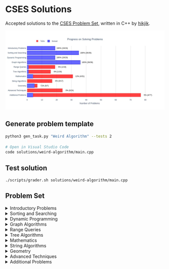 # CSES Solutions

Accepted solutions to the [CSES Problem Set](https://cses.fi/problemset/), written in C++ by [hikjik](https://cses.fi/problemset/user/147386/).

<img title="Progress" alt="Progress" src="res/progress.webp">

## Generate problem template

```bash
python3 gen_task.py "Weird Algorithm" --tests 2

# Open in Visual Studio Code
code solutions/weird-algorithm/main.cpp
```

## Test solution

```bash
./scripts/grader.sh solutions/weird-algorithm/main.cpp
```

## Problem Set

<details>
<summary>Introductory Problems</summary>

### Introductory Problems

| №   | Name                                                          | Solution                                                                    |Tags|
| --- | ------------------------------------------------------------- | --------------------------------------------------------------------------- |-|
|  1. | [Weird Algorithm](https://cses.fi/problemset/task/1068)       | [weird-algorithm/main.cpp](/solutions/weird-algorithm/main.cpp)             ||
|  2. | [Missing Number](https://cses.fi/problemset/task/1083)        | [missing-number/main.cpp](/solutions/missing-number/main.cpp)               ||
|  3. | [Repetitions](https://cses.fi/problemset/task/1069)           | [repetitions/main.cpp](/solutions/repetitions/main.cpp)                     ||
|  4. | [Increasing Array](https://cses.fi/problemset/task/1094)      | [increasing-array/main.cpp](/solutions/increasing-array/main.cpp)           ||
|  5. | [Permutations](https://cses.fi/problemset/task/1070)          | [permutations/main.cpp](/solutions/permutations/main.cpp)                   ||
|  6. | [Number Spiral](https://cses.fi/problemset/task/1071)         | [number-spiral/main.cpp](/solutions/number-spiral/main.cpp)                 ||
|  7. | [Two Knights](https://cses.fi/problemset/task/1072)           | [two-knights/main.cpp](/solutions/two-knights/main.cpp)                     ||
|  8. | [Two Sets](https://cses.fi/problemset/task/1092)              | [two-sets/main.cpp](/solutions/two-sets/main.cpp)                           ||
|  9. | [Bit Strings](https://cses.fi/problemset/task/1617)           | [bit-strings/main.cpp](/solutions/bit-strings/main.cpp)                     ||
| 10. | [Trailing Zeros](https://cses.fi/problemset/task/1618)        | [trailing-zeros/main.cpp](/solutions/trailing-zeros/main.cpp)               ||
| 11. | [Coin Piles](https://cses.fi/problemset/task/1754)            | [coin-piles/main.cpp](/solutions/coin-piles/main.cpp)                       ||
| 12. | [Palindrome Reorder](https://cses.fi/problemset/task/1755)    | [palindrome-reorder/main.cpp](/solutions/palindrome-reorder/main.cpp)       ||
| 13. | [Gray Code](https://cses.fi/problemset/task/2205)             | [gray-code/main.cpp](/solutions/gray-code/main.cpp)                         ||
| 14. | [Tower of Hanoi](https://cses.fi/problemset/task/2165)        | [tower-of-hanoi/main.cpp](/solutions/tower-of-hanoi/main.cpp)               ||
| 15. | [Creating Strings](https://cses.fi/problemset/task/1622)      | [creating-strings/main.cpp](/solutions/creating-strings/main.cpp)           ||
| 16. | [Apple Division](https://cses.fi/problemset/task/1623)        | [apple-division/main.cpp](/solutions/apple-division/main.cpp)               ||
| 17. | [Chessboard and Queens](https://cses.fi/problemset/task/1624) | [chessboard-and-queens/main.cpp](/solutions/chessboard-and-queens/main.cpp) ||
| 18. | [Digit Queries](https://cses.fi/problemset/task/2431)         | [digit-queries/main.cpp](/solutions/digit-queries/main.cpp)                 ||
| 19. | [Grid Paths](https://cses.fi/problemset/task/1625)            | [grid-paths/main.cpp](/solutions/grid-paths/main.cpp)                       ||

</details>

<details>
<summary>Sorting and Searching</summary>

### Sorting and Searching

| №   | Name                                                             | Solution                                                                          |Tags|
| --- | ---------------------------------------------------------------- | --------------------------------------------------------------------------------- |-|
| 20. | [Distinct Numbers](https://cses.fi/problemset/task/1621)         | [distinct-numbers/main.cpp](/solutions/distinct-numbers/main.cpp)                 ||
| 21. | [Apartments](https://cses.fi/problemset/task/1084)               | [apartments/main.cpp](/solutions/apartments/main.cpp)                             ||
| 22. | [Ferris Wheel](https://cses.fi/problemset/task/1090)             | [ferris-wheel/main.cpp](/solutions/ferris-wheel/main.cpp)                         ||
| 23. | [Concert Tickets](https://cses.fi/problemset/task/1091)          | [concert-tickets/main.cpp](/solutions/concert-tickets/main.cpp)                   ||
| 24. | [Restaurant Customers](https://cses.fi/problemset/task/1619)     | [restaurant-customers/main.cpp](/solutions/restaurant-customers/main.cpp)         ||
| 25. | [Movie Festival](https://cses.fi/problemset/task/1629)           | [movie-festival/main.cpp](/solutions/movie-festival/main.cpp)                     ||
| 26. | [Sum of Two Values](https://cses.fi/problemset/task/1640)        | [sum-of-two-values/main.cpp](/solutions/sum-of-two-values/main.cpp)               ||
| 27. | [Maximum Subarray Sum](https://cses.fi/problemset/task/1643)     | [maximum-subarray-sum/main.cpp](/solutions/maximum-subarray-sum/main.cpp)         ||
| 28. | [Stick Lengths](https://cses.fi/problemset/task/1074)            | [stick-lengths/main.cpp](/solutions/stick-lengths/main.cpp)                       ||
| 29. | [Missing Coin Sum](https://cses.fi/problemset/task/2183)         | [missing-coin-sum/main.cpp](/solutions/missing-coin-sum/main.cpp)                 ||
| 30. | [Collecting Numbers](https://cses.fi/problemset/task/2216)       | [collecting-numbers/main.cpp](/solutions/collecting-numbers/main.cpp)             ||
| 31. | [Collecting Numbers II](https://cses.fi/problemset/task/2217)    | [collecting-numbers-ii/main.cpp](/solutions/collecting-numbers-ii/main.cpp)       ||
| 32. | [Playlist](https://cses.fi/problemset/task/1141)                 | [playlist/main.cpp](/solutions/playlist/main.cpp)                                 ||
| 33. | [Towers](https://cses.fi/problemset/task/1073)                   | [towers/main.cpp](/solutions/towers/main.cpp)                                     ||
| 34. | [Traffic Lights](https://cses.fi/problemset/task/1163)           | [traffic-lights/main.cpp](/solutions/traffic-lights/main.cpp)                     ||
| 35. | [Josephus Problem I](https://cses.fi/problemset/task/2162)       | [josephus-problem-i/main.cpp](/solutions/josephus-problem-i/main.cpp)             ||
| 36. | [Josephus Problem II](https://cses.fi/problemset/task/2163)      | [josephus-problem-ii/main.cpp](/solutions/josephus-problem-ii/main.cpp)           ||
| 37. | [Nested Ranges Check](https://cses.fi/problemset/task/2168)      | [nested-ranges-check/main.cpp](/solutions/nested-ranges-check/main.cpp)           ||
| 38. | [Nested Ranges Count](https://cses.fi/problemset/task/2169)      | [nested-ranges-count/main.cpp](/solutions/nested-ranges-count/main.cpp)           ||
| 39. | [Room Allocation](https://cses.fi/problemset/task/1164)          | [room-allocation/main.cpp](/solutions/room-allocation/main.cpp)                   ||
| 40. | [Factory Machines](https://cses.fi/problemset/task/1620)         | [factory-machines/main.cpp](/solutions/factory-machines/main.cpp)                 ||
| 41. | [Tasks and Deadlines](https://cses.fi/problemset/task/1630)      | [tasks-and-deadlines/main.cpp](/solutions/tasks-and-deadlines/main.cpp)           ||
| 42. | [Reading Books](https://cses.fi/problemset/task/1631)            | [reading-books/main.cpp](/solutions/reading-books/main.cpp)                       ||
| 43. | [Sum of Three Values](https://cses.fi/problemset/task/1641)      | [sum-of-three-values/main.cpp](/solutions/sum-of-three-values/main.cpp)           ||
| 44. | [Sum of Four Values](https://cses.fi/problemset/task/1642)       | [sum-of-four-values/main.cpp](/solutions/sum-of-four-values/main.cpp)             ||
| 45. | [Nearest Smaller Values](https://cses.fi/problemset/task/1645)   | [nearest-smaller-values/main.cpp](/solutions/nearest-smaller-values/main.cpp)     ||
| 46. | [Subarray Sums I](https://cses.fi/problemset/task/1660)          | [subarray-sums-i/main.cpp](/solutions/subarray-sums-i/main.cpp)                   ||
| 47. | [Subarray Sums II](https://cses.fi/problemset/task/1661)         | [subarray-sums-ii/main.cpp](/solutions/subarray-sums-ii/main.cpp)                 ||
| 48. | [Subarray Divisibility](https://cses.fi/problemset/task/1662)    | [subarray-divisibility/main.cpp](/solutions/subarray-divisibility/main.cpp)       ||
| 49. | [Subarray Distinct Values](https://cses.fi/problemset/task/2428) | [subarray-distinct-values/main.cpp](/solutions/subarray-distinct-values/main.cpp) ||
| 50. | [Array Division](https://cses.fi/problemset/task/1085)           | [array-division/main.cpp](/solutions/array-division/main.cpp)                     ||
| 51. | [Sliding Median](https://cses.fi/problemset/task/1076)           | [sliding-median/main.cpp](/solutions/sliding-median/main.cpp)                     ||
| 52. | [Sliding Cost](https://cses.fi/problemset/task/1077)             | [sliding-cost/main.cpp](/solutions/sliding-cost/main.cpp)                         ||
| 53. | [Movie Festival II](https://cses.fi/problemset/task/1632)        | [movie-festival-ii/main.cpp](/solutions/movie-festival-ii/main.cpp)               ||
| 54. | [Maximum Subarray Sum II](https://cses.fi/problemset/task/1644)  | [maximum-subarray-sum-ii/main.cpp](/solutions/maximum-subarray-sum-ii/main.cpp)   ||

</details>

<details>
<summary>Dynamic Programming</summary>

### Dynamic Programming

| №   | Name                                                           | Solution                                                                      |Tags|
| --- | -------------------------------------------------------------- | ----------------------------------------------------------------------------- |-|
| 55. | [Dice Combinations](https://cses.fi/problemset/task/1633/)     | [dice-combinations/main.cpp](/solutions/dice-combinations/main.cpp)           ||
| 56. | [Minimizing Coins](https://cses.fi/problemset/task/1634)       | [minimizing-coins/main.cpp](/solutions/minimizing-coins/main.cpp)             ||
| 57. | [Coin Combinations I](https://cses.fi/problemset/task/1635)    | [coin-combinations-i/main.cpp](/solutions/coin-combinations-i/main.cpp)       ||
| 58. | [Coin Combinations II](https://cses.fi/problemset/task/1636)   | [coin-combinations-ii/main.cpp](/solutions/coin-combinations-ii/main.cpp)     ||
| 59. | [Removing Digits](https://cses.fi/problemset/task/1637)        | [removing-digits/main.cpp](/solutions/removing-digits/main.cpp)               ||
| 60. | [Grid Paths](https://cses.fi/problemset/task/1638)             | [grid-paths-ii/main.cpp](/solutions/grid-paths-ii/main.cpp)                   ||
| 61. | [Book Shop](https://cses.fi/problemset/task/1158)              | [book-shop/main.cpp](/solutions/book-shop/main.cpp)                           ||
| 62. | [Array Description](https://cses.fi/problemset/task/1746)      | [array-description/main.cpp](/solutions/array-description/main.cpp)           ||
| 63. | [Counting Towers](https://cses.fi/problemset/task/2413)        | [counting-towers/main.cpp](/solutions/counting-towers/main.cpp)               ||
| 64. | [Edit Distance](https://cses.fi/problemset/task/1639)          | [edit-distance/main.cpp](/solutions/edit-distance/main.cpp)                   ||
| 65. | [Rectangle Cutting](https://cses.fi/problemset/task/1744)      | [rectangle-cutting/main.cpp](/solutions/rectangle-cutting/main.cpp)           ||
| 66. | [Money Sums](https://cses.fi/problemset/task/1745)             | [money-sums/main.cpp](/solutions/money-sums/main.cpp)                         ||
| 67. | [Removal Game](https://cses.fi/problemset/task/1097)           | [removal-game/main.cpp](/solutions/removal-game/main.cpp)                     ||
| 68. | [Two Sets II](https://cses.fi/problemset/task/1093)            | [two-sets-ii/main.cpp](/solutions/two-sets-ii/main.cpp)                       ||
| 69. | [Increasing Subsequence](https://cses.fi/problemset/task/1145) | [increasing-subsequence/main.cpp](/solutions/increasing-subsequence/main.cpp) ||
| 70. | [Projects](https://cses.fi/problemset/task/1140)               | [projects/main.cpp](/solutions/projects/main.cpp)                             ||
| 71. | [Elevator Rides](https://cses.fi/problemset/task/1653)         | [elevator-rides/main.cpp](/solutions/elevator-rides/main.cpp)                 ||
| 72. | [Counting Tilings](https://cses.fi/problemset/task/2181)       | [counting-tilings/main.cpp](/solutions/counting-tilings/main.cpp)             ||
| 73. | [Counting Numbers](https://cses.fi/problemset/task/2220)       | [counting-numbers/main.cpp](/solutions/counting-numbers/main.cpp)             ||

</details>

<details>
<summary>Graph Algorithms</summary>

### Graph Algorithms

| №    | Name                                                          | Solution                                                                  | Tags                                                                                     |
| ---- | ------------------------------------------------------------- | ------------------------------------------------------------------------- | :--------------------------------------------------------------------------------------- |
|  74. | [Counting Rooms](https://cses.fi/problemset/task/1192/)       | [counting-rooms/main.cpp](/solutions/counting-rooms/main.cpp)             | DFS on a Grid<br/>Flood Fill<br/>Count Connected Components                              |
|  75. | [Labyrinth](https://cses.fi/problemset/task/1193/)            | [labyrinth/main.cpp](/solutions/labyrinth/main.cpp)                       | BFS on a Grid<br/>Shortest Path (by number of edges)                                     |
|  76. | [Building Roads](https://cses.fi/problemset/task/1666/)       | [building-roads/main.cpp](/solutions/building-roads/main.cpp)             | DFS for Undirected Graph<br/>Min Number of Edges to Connect Graph                        |
|  77. | [Message Route](https://cses.fi/problemset/task/1667/)        | [message-route/main.cpp](/solutions/message-route/main.cpp)               | BFS for Undirected Graph<br/>Shortest Path (by number of edges)                          |
|  78. | [Building Teams](https://cses.fi/problemset/task/1668/)       | [building-teams/main.cpp](/solutions/building-teams/main.cpp)             | BFS for Undirected Graph<br/>Bipartite graph                                             |
|  79. | [Round Trip](https://cses.fi/problemset/task/1669/)           | [round-trip/main.cpp](/solutions/round-trip/main.cpp)                     | DFS for Undirected Graph<br/>Cycle Retrieval                                             |
|  80. | [Monsters](https://cses.fi/problemset/task/1194/)             | [monsters/main.cpp](/solutions/monsters/main.cpp)                         | Multi Source BFS on a Grid                                                               |
|  81. | [Shortest Routes I](https://cses.fi/problemset/task/1671/)    | [shortest-routes-i/main.cpp](/solutions/shortest-routes-i/main.cpp)       | Shortest Paths in a Directed Graph<br/>Dijkstra’s Algorithm                              |
|  82. | [Shortest Routes II](https://cses.fi/problemset/task/1672/)   | [shortest-routes-ii/main.cpp](/solutions/shortest-routes-ii/main.cpp)     | All-Pairs Shortest Paths in an Undirected Graph<br/>Floyd Warshall Algorithm             |
|  83. | [High Score](https://cses.fi/problemset/task/1673/)           | [high-score/main.cpp](/solutions/high-score/main.cpp)                     | Shortest Paths in a Directed Graph<br/>Negative weight edges</br> Bellman Ford Algorithm |
|  84. | [Flight Discount](https://cses.fi/problemset/task/1195/)      | [flight-discount/main.cpp](/solutions/flight-discount/main.cpp)           | Shortest Paths in a Directed Graph<br/>Modified Dijkstra’s Algorithm                     |
|  85. | [Cycle Finding](https://cses.fi/problemset/task/1197/)        | [cycle-finding/main.cpp](/solutions/cycle-finding/main.cpp)               | Retrieve Negative Cycle in a Directed Graph<br/>Bellman-Ford Algorithm                   |
|  86. | [Flight Routes](https://cses.fi/problemset/task/1196/)        | [flight-routes/main.cpp](/solutions/flight-routes/main.cpp)               | K-Shortest Paths in a Directed Graph<br/>Modified Dijkstra’s Algorithm                   |
|  87. | [Round Trip II](https://cses.fi/problemset/task/1678/)        | [round-trip-ii/main.cpp](/solutions/round-trip-ii/main.cpp)               | DFS for Directed Graph<br/>Cycle Retrieval                                               |
|  88. | [Course Schedule](https://cses.fi/problemset/task/1679/)      | [course-schedule/main.cpp](/solutions/course-schedule/main.cpp)           | Topological Sort<br/>Kahn's Algorithm                                                    |
|  89. | [Longest Flight Route](https://cses.fi/problemset/task/1680/) | [longest-flight-route/main.cpp](/solutions/longest-flight-route/main.cpp) | Topological Sort<br/>Kahn's Algorithm<br/>Dynamic Programming                            |
|  90. | [Game Routes](https://cses.fi/problemset/task/1681/)          | [game-routes/main.cpp](/solutions/game-routes/main.cpp)                   | Topological Sort<br/>Kahn's Algorithm<br/>Dynamic programming                            |
|  91. | [Investigation](https://cses.fi/problemset/task/1202/)        | [investigation/main.cpp](/solutions/investigation/main.cpp)               | Shortest Paths in a Directed Graph<br/>Modified Dijkstra’s Algorithm                     |
|  92. | [Planets Queries I](https://cses.fi/problemset/task/1750/)    | [planets-queries-i/main.cpp](/solutions/planets-queries-i/main.cpp)       | Functional Graph                                                                         |
|  93. | [Planets Queries II](https://cses.fi/problemset/task/1160/)   | [planets-queries-ii/main.cpp](/solutions/planets-queries-ii/main.cpp)     | Functional Graph<br/>DFS for Directed Graph                                              |
|  94. | [Planets Cycles](https://cses.fi/problemset/task/1751/)       | [planets-cycles/main.cpp](/solutions/planets-cycles/main.cpp)             | Functional Graph<br/>DFS for Directed Graph                                              |
|  95. | [Road Reparation](https://cses.fi/problemset/task/1675/)      | [road-reparation/main.cpp](/solutions/road-reparation/main.cpp)           | Disjoint Sets Union                                                                      |
|  96. | [Road Construction](https://cses.fi/problemset/task/1676/)    | [road-construction/main.cpp](/solutions/road-construction/main.cpp)       | Disjoint Sets Union                                                                      |
|  97. | [Flight Routes Check](https://cses.fi/problemset/task/1682/)  | [flight-routes-check/main.cpp](/solutions/flight-routes-check/main.cpp)   | DFS for Directed Graph<br/>Check if a Graph is Strongly Connected                        |
|  98. | [Planets and Kingdoms](https://cses.fi/problemset/task/1683/) | [planets-and-kingdoms/main.cpp](/solutions/planets-and-kingdoms/main.cpp) | Strongly Connected Component<br/>Kosaraju's algorithm                                    |
|  99. | [Giant Pizza](https://cses.fi/problemset/task/1684/)          | [giant-pizza/main.cpp](/solutions/giant-pizza/main.cpp)                   | Strongly Connected Component<br/>Kosaraju's algorithm<br/>Topological Sort               |
| 100. | [Coin Collector](https://cses.fi/problemset/task/1686/)       | [coin-collector/main.cpp](/solutions/coin-collector/main.cpp)             | Strongly Connected Component<br/>Kosaraju's algorithm<br/>Condensation graph             |
| 101. | [Mail Delivery](https://cses.fi/problemset/task/1691/)        | [mail-delivery/main.cpp](/solutions/mail-delivery/main.cpp)               | Eulerian Circuit                                                                         |
| 102. | [De Bruijn Sequence](https://cses.fi/problemset/task/1692/)   | [de-bruijn-sequence/main.cpp](/solutions/de-bruijn-sequence/main.cpp)     | Eulerian Circuit                                                                         |
| 103. | [Teleporters Path](https://cses.fi/problemset/task/1693/)     | [teleporters-path/main.cpp](/solutions/teleporters-path/main.cpp)         | Eulerian Path                                                                            |
| 104. | [Hamiltonian Flights](https://cses.fi/problemset/task/1690/)  | [hamiltonian-flights/main.cpp](/solutions/hamiltonian-flights/main.cpp)   | Hamiltonian Path<br/>Bitmasking and Dynamic Programming                                  |
| 105. | [Knight's Tour](https://cses.fi/problemset/task/1689/)        | [knights-tour/main.cpp](/solutions/knights-tour/main.cpp)                 | Hamiltonian Path<br/>Backtracking with Warnsdorff's heuristic                            |
| 106. | [Download Speed](https://cses.fi/problemset/task/1694/)       | [download-speed/main.cpp](/solutions/download-speed/main.cpp)             | Max Flow</br>Edmonds Karp Algorithm                                                      |
| 107. | [Police Chase](https://cses.fi/problemset/task/1695/)         | [police-chase/main.cpp](/solutions/police-chase/main.cpp)                 | Max Flow</br>Minimum Cut</br>Edmonds Karp Algorithm                                      |
| 108. | [School Dance](https://cses.fi/problemset/task/1696/)         | [school-dance/main.cpp](/solutions/school-dance/main.cpp)                 | Max Flow</br>Bipartite Matching</br>Edmonds Karp Algorithm                               |
| 109. | [Distinct Routes](https://cses.fi/problemset/task/1711/)      | [distinct-routes/main.cpp](/solutions/distinct-routes/main.cpp)           | Max Flow</br>Edge Disjoint Paths</br>Edmonds Karp Algorithm                              |

</details>

<details>
<summary>Range Queries</summary>

### Range Queries

| №    | Name                                                                  | Solution                                                                          | Tags                                                                                     |
| ---- | --------------------------------------------------------------------- | --------------------------------------------------------------------------------- | :--------------------------------------------------------------------------------------- |
| 110. | [Static Range Sum Queries](https://cses.fi/problemset/task/1646)      | [static-range-sum-queries/main.cpp](/solutions/static-range-sum-queries/main.cpp) ||
| 111. | [Static Range Minimum Queries](https://cses.fi/problemset/task/1647)  | ||
| 112. | [Dynamic Range Sum Queries](https://cses.fi/problemset/task/1648)     | ||
| 113. | [Dynamic Range Minimum Queries](https://cses.fi/problemset/task/1649) | ||
| 114. | [Range Xor Queries](https://cses.fi/problemset/task/1650)             | ||
| 115. | [Range Update Queries](https://cses.fi/problemset/task/1651)          | ||
| 116. | [Forest Queries](https://cses.fi/problemset/task/1652)                | ||
| 117. | [Hotel Queries](https://cses.fi/problemset/task/1143)                 | ||
| 118. | [List Removals](https://cses.fi/problemset/task/1749)                 | ||
| 119. | [Salary Queries](https://cses.fi/problemset/task/1144)                | ||
| 120. | [Prefix Sum Queries](https://cses.fi/problemset/task/2166)            | ||
| 121. | [Pizzeria Queries](https://cses.fi/problemset/task/2206)              | ||
| 122. | [Subarray Sum Queries](https://cses.fi/problemset/task/1190)          | ||
| 123. | [Distinct Values Queries](https://cses.fi/problemset/task/1734)       | ||
| 124. | [Increasing Array Queries](https://cses.fi/problemset/task/2416)      | ||
| 125. | [Forest Queries II](https://cses.fi/problemset/task/1739)             | ||
| 126. | [Range Updates and Sums](https://cses.fi/problemset/task/1735)        | ||
| 127. | [Polynomial Queries](https://cses.fi/problemset/task/1736)            | ||
| 128. | [Range Queries and Copies](https://cses.fi/problemset/task/1737)      | ||

</details>

<details>
<summary>Tree Algorithms</summary>

### Tree Algorithms

| №    | Name                                                          | Solution                                                  | Tags |
| ---- | ------------------------------------------------------------- | --------------------------------------------------------- |-|
| 129. | [Subordinates](https://cses.fi/problemset/task/1674)          | [subordinates/main.cpp](/solutions/subordinates/main.cpp) ||
| 130. | [Tree Matching](https://cses.fi/problemset/task/1130)         |||
| 131. | [Tree Diameter](https://cses.fi/problemset/task/1131)         |||
| 132. | [Tree Distances I](https://cses.fi/problemset/task/1132)      |||
| 133. | [Tree Distances II](https://cses.fi/problemset/task/1133)     |||
| 134. | [Company Queries I](https://cses.fi/problemset/task/1687)     |||
| 135. | [Company Queries II](https://cses.fi/problemset/task/1688)    |||
| 136. | [Distance Queries](https://cses.fi/problemset/task/1135)      |||
| 137. | [Counting Paths](https://cses.fi/problemset/task/1136)        |||
| 138. | [Subtree Queries](https://cses.fi/problemset/task/1137)       |||
| 139. | [Path Queries](https://cses.fi/problemset/task/1138)          |||
| 140. | [Path Queries II](https://cses.fi/problemset/task/2134)       |||
| 141. | [Distinct Colors](https://cses.fi/problemset/task/1139)       |||
| 142. | [Finding a Centroid](https://cses.fi/problemset/task/2079)    |||
| 143. | [Fixed-Length Paths I](https://cses.fi/problemset/task/2080)  |||
| 144. | [Fixed-Length Paths II](https://cses.fi/problemset/task/2081) |||

</details>

<details>
<summary>Mathematics</summary>

### Mathematics

| №    | Name                                                           | Solution                                                            | Tags |
| ---- | -------------------------------------------------------------- | ------------------------------------------------------------------- |-|
| 145. | [Josephus Queries](https://cses.fi/problemset/task/2164)       |||
| 146. | [Exponentiation](https://cses.fi/problemset/task/1095)         | [exponentiation/main.cpp](/solutions/exponentiation/main.cpp)       ||
| 147. | [Exponentiation II](https://cses.fi/problemset/task/1712)      | [exponentiation-ii/main.cpp](/solutions/exponentiation-ii/main.cpp) ||
| 148. | [Counting Divisors](https://cses.fi/problemset/task/1713)      | [counting-divisors/main.cpp](/solutions/counting-divisors/main.cpp) ||
| 149. | [Common Divisors](https://cses.fi/problemset/task/1081)        | [common-divisors/main.cpp](/solutions/common-divisors/main.cpp)     ||
| 150. | [Sum of Divisors](https://cses.fi/problemset/task/1082)        |||
| 151. | [Divisor Analysis](https://cses.fi/problemset/task/2182)       |||
| 152. | [Prime Multiples](https://cses.fi/problemset/task/2185)        |||
| 153. | [Counting Coprime Pairs](https://cses.fi/problemset/task/2417) |||
| 154. | [Binomial Coefficients](https://cses.fi/problemset/task/1079)  |||
| 155. | [Creating Strings II](https://cses.fi/problemset/task/1715)    |||
| 156. | [Distributing Apples](https://cses.fi/problemset/task/1716)    |||
| 157. | [Christmas Party](https://cses.fi/problemset/task/1717)        |||
| 158. | [Bracket Sequences I](https://cses.fi/problemset/task/2064)    |||
| 159. | [Bracket Sequences II](https://cses.fi/problemset/task/2187)   |||
| 160. | [Counting Necklaces](https://cses.fi/problemset/task/2209)     |||
| 161. | [Counting Grids](https://cses.fi/problemset/task/2210)         |||
| 162. | [Fibonacci Numbers](https://cses.fi/problemset/task/1722)      |||
| 163. | [Throwing Dice](https://cses.fi/problemset/task/1096)          |||
| 164. | [Graph Paths I](https://cses.fi/problemset/task/1723)          |||
| 165. | [Graph Paths II](https://cses.fi/problemset/task/1724)         |||
| 166. | [Dice Probability](https://cses.fi/problemset/task/1725)       |||
| 167. | [Moving Robots](https://cses.fi/problemset/task/1726)          |||
| 168. | [Candy Lottery](https://cses.fi/problemset/task/1727)          |||
| 169. | [Inversion Probability](https://cses.fi/problemset/task/1728)  |||
| 170. | [Stick Game](https://cses.fi/problemset/task/1729)             |||
| 171. | [Nim Game I](https://cses.fi/problemset/task/1730)             |||
| 172. | [Nim Game II](https://cses.fi/problemset/task/1098)            |||
| 173. | [Stair Game](https://cses.fi/problemset/task/1099)             |||
| 174. | [Grundy's Game](https://cses.fi/problemset/task/2207)          |||
| 175. | [Another Game](https://cses.fi/problemset/task/2208)           |||

</details>

<details>
<summary>String Algorithms</summary>

### String Algorithms

| №    | Name                                                           | Solution | Tags |
| ---- | -------------------------------------------------------------- | -------- |-|
| 176. | [Word Combinations](https://cses.fi/problemset/task/1731)      |||
| 177. | [String Matching](https://cses.fi/problemset/task/1753)        |||
| 178. | [Finding Borders](https://cses.fi/problemset/task/1732)        |||
| 179. | [Finding Periods](https://cses.fi/problemset/task/1733)        |||
| 180. | [Minimal Rotation](https://cses.fi/problemset/task/1110)       |||
| 181. | [Longest Palindrome](https://cses.fi/problemset/task/1111)     |||
| 182. | [Required Substring](https://cses.fi/problemset/task/1112)     |||
| 183. | [Palindrome Queries](https://cses.fi/problemset/task/2420)     |||
| 184. | [Finding Patterns](https://cses.fi/problemset/task/2102)       |||
| 185. | [Counting Patterns](https://cses.fi/problemset/task/2103)      |||
| 186. | [Pattern Positions](https://cses.fi/problemset/task/2104)      |||
| 187. | [Distinct Substrings](https://cses.fi/problemset/task/2105)    |||
| 188. | [Repeating Substring](https://cses.fi/problemset/task/2106)    |||
| 189. | [String Functions](https://cses.fi/problemset/task/2107)       |||
| 190. | [Substring Order I](https://cses.fi/problemset/task/2108)      |||
| 191. | [Substring Order II](https://cses.fi/problemset/task/2109)     |||
| 192. | [Substring Distribution](https://cses.fi/problemset/task/2110) |||

</details>

<details>
<summary>Geometry</summary>

### Geometry

| №    | Name                                                               | Solution                                                                            | Tags |
| ---- | ------------------------------------------------------------------ | ----------------------------------------------------------------------------------- |-|
| 193. | [Point Location Test](https://cses.fi/problemset/task/2189)        | [point-location-test/main.cpp](/solutions/point-location-test/main.cpp)             ||
| 194. | [Line Segment Intersection](https://cses.fi/problemset/task/2190)  | [line-segment-intersection/main.cpp](/solutions/line-segment-intersection/main.cpp) ||
| 195. | [Polygon Area](https://cses.fi/problemset/task/2191)               | [polygon-area/main.cpp](/solutions/polygon-area/main.cpp)                           ||
| 196. | [Point in Polygon](https://cses.fi/problemset/task/2192)           | [point-in-polygon/main.cpp](/solutions/point-in-polygon/main.cpp)                   ||
| 197. | [Polygon Lattice Points](https://cses.fi/problemset/task/2193)     | [polygon-lattice-points/main.cpp](/solutions/polygon-lattice-points/main.cpp)       ||
| 198. | [Minimum Euclidean Distance](https://cses.fi/problemset/task/2194) |||
| 199. | [Convex Hull](https://cses.fi/problemset/task/2195)                |||

</details>

<details>
<summary>Advanced Techniques</summary>

### Advanced Techniques

| №    | Name                                                         | Solution | Tags |
| ---- | ------------------------------------------------------------ | -------- |-|
| 200. | [Meet in the Middle](https://cses.fi/problemset/task/1628)   |||
| 201. | [Hamming Distance](https://cses.fi/problemset/task/2136)     |||
| 202. | [Beautiful Subgrids](https://cses.fi/problemset/task/2137)   |||
| 203. | [Reachable Nodes](https://cses.fi/problemset/task/2138)      |||
| 204. | [Reachability Queries](https://cses.fi/problemset/task/2143) |||
| 205. | [Cut and Paste](https://cses.fi/problemset/task/2072)        |||
| 206. | [Substring Reversals](https://cses.fi/problemset/task/2073)  |||
| 207. | [Reversals and Sums](https://cses.fi/problemset/task/2074)   |||
| 208. | [Necessary Roads](https://cses.fi/problemset/task/2076)      |||
| 209. | [Necessary Cities](https://cses.fi/problemset/task/2077)     |||
| 210. | [Eulerian Subgraphs](https://cses.fi/problemset/task/2078)   |||
| 211. | [Monster Game I](https://cses.fi/problemset/task/2084)       |||
| 212. | [Monster Game II](https://cses.fi/problemset/task/2085)      |||
| 213. | [Subarray Squares](https://cses.fi/problemset/task/2086)     |||
| 214. | [Houses and Schools](https://cses.fi/problemset/task/2087)   |||
| 215. | [Knuth Division](https://cses.fi/problemset/task/2088)       |||
| 216. | [Apples and Bananas](https://cses.fi/problemset/task/2111)   |||
| 217. | [One Bit Positions](https://cses.fi/problemset/task/2112)    |||
| 218. | [Signal Processing](https://cses.fi/problemset/task/2113)    |||
| 219. | [New Roads Queries](https://cses.fi/problemset/task/2101)    |||
| 220. | [Dynamic Connectivity](https://cses.fi/problemset/task/2133) |||
| 221. | [Parcel Delivery](https://cses.fi/problemset/task/2121)      |||
| 222. | [Task Assignment](https://cses.fi/problemset/task/2129)      |||
| 223. | [Distinct Routes II](https://cses.fi/problemset/task/2130)   |||

</details>

<details>
<summary>Additional Problems</summary>

### Additional Problems

| №    | Name                                                                  | Solution                                                                  | Tags |
| ---- | --------------------------------------------------------------------- | ------------------------------------------------------------------------- |-|
| 224. | [Shortest Subsequence](https://cses.fi/problemset/task/1087)          |                                                                           ||
| 225. | [Counting Bits](https://cses.fi/problemset/task/1146)                 |                                                                           ||
| 226. | [Swap Game](https://cses.fi/problemset/task/1670)                     | [swap-game/main.cpp](/solutions/swap-game/main.cpp)                       ||
| 227. | [Prüfer Code](https://cses.fi/problemset/task/1134)                   | [prufer-code/main.cpp](/solutions/prufer-code/main.cpp)                   ||
| 228. | [Acyclic Graph Edges](https://cses.fi/problemset/task/1756)           |                                                                           ||
| 229. | [Strongly Connected Edges](https://cses.fi/problemset/task/2177)      |                                                                           ||
| 230. | [Even Outdegree Edges](https://cses.fi/problemset/task/2179)          |                                                                           ||
| 231. | [Multiplication Table](https://cses.fi/problemset/task/2422)          | [multiplication-table/main.cpp](/solutions/multiplication-table/main.cpp) ||
| 232. | [Advertisement](https://cses.fi/problemset/task/1142)                 |||
| 233. | [Special Substrings](https://cses.fi/problemset/task/2186)            |||
| 234. | [Permutation Inversions](https://cses.fi/problemset/task/2229)        |||
| 235. | [Maximum Xor Subarray](https://cses.fi/problemset/task/1655)          |||
| 236. | [Movie Festival Queries](https://cses.fi/problemset/task/1664)        |||
| 237. | [Chess Tournament](https://cses.fi/problemset/task/1697)              |||
| 238. | [Tree Traversals](https://cses.fi/problemset/task/1702)               |||
| 239. | [Network Renovation](https://cses.fi/problemset/task/1704)            |||
| 240. | [Graph Girth](https://cses.fi/problemset/task/1707)                   |||
| 241. | [Intersection Points](https://cses.fi/problemset/task/1740)           |||
| 242. | [Inverse Inversions](https://cses.fi/problemset/task/2214)            |||
| 243. | [Monotone Subsequences](https://cses.fi/problemset/task/2215)         |||
| 244. | [String Reorder](https://cses.fi/problemset/task/1743)                |||
| 245. | [Stack Weights](https://cses.fi/problemset/task/2425)                 |||
| 246. | [Pyramid Array](https://cses.fi/problemset/task/1747)                 |||
| 247. | [Increasing Subsequence II](https://cses.fi/problemset/task/1748)     |||
| 248. | [String Removals](https://cses.fi/problemset/task/1149)               |||
| 249. | [Bit Inversions](https://cses.fi/problemset/task/1188)                |||
| 250. | [Xor Pyramid](https://cses.fi/problemset/task/2419)                   |||
| 251. | [Writing Numbers](https://cses.fi/problemset/task/1086)               |||
| 252. | [String Transform](https://cses.fi/problemset/task/1113)              |||
| 253. | [Letter Pair Move Game](https://cses.fi/problemset/task/2427)         |||
| 254. | [Maximum Building I](https://cses.fi/problemset/task/1147)            |||
| 255. | [Sorting Methods](https://cses.fi/problemset/task/1162)               |||
| 256. | [Cyclic Array](https://cses.fi/problemset/task/1191)                  |||
| 257. | [List of Sums](https://cses.fi/problemset/task/2414)                  |||
| 258. | [Increasing Array II](https://cses.fi/problemset/task/2132)           |||
| 259. | [Food Division](https://cses.fi/problemset/task/1189)                 |||
| 260. | [Bit Problem](https://cses.fi/problemset/task/1654)                   |||
| 261. | [Swap Round Sorting](https://cses.fi/problemset/task/1698)            |||
| 262. | [Binary Subsequences](https://cses.fi/problemset/task/2430)           |||
| 263. | [Tree Isomorphism I](https://cses.fi/problemset/task/1700)            |||
| 264. | [Counting Sequences](https://cses.fi/problemset/task/2228)            |||
| 265. | [Critical Cities](https://cses.fi/problemset/task/1703)               |||
| 266. | [School Excursion](https://cses.fi/problemset/task/1706)              |||
| 267. | [Coin Grid](https://cses.fi/problemset/task/1709)                     |||
| 268. | [Robot Path](https://cses.fi/problemset/task/1742)                    |||
| 269. | [Programmers and Artists](https://cses.fi/problemset/task/2426)       |||
| 270. | [Course Schedule II](https://cses.fi/problemset/task/1757)            |||
| 271. | [Removing Digits II](https://cses.fi/problemset/task/2174)            |||
| 272. | [Coin Arrangement](https://cses.fi/problemset/task/2180)              |||
| 273. | [Counting Bishops](https://cses.fi/problemset/task/2176)              |||
| 274. | [Grid Puzzle I](https://cses.fi/problemset/task/2432)                 |||
| 275. | [Grid Puzzle II](https://cses.fi/problemset/task/2131)                |||
| 276. | [Empty String](https://cses.fi/problemset/task/1080)                  |||
| 277. | [Grid Paths](https://cses.fi/problemset/task/1078)                    |||
| 278. | [Bit Substrings](https://cses.fi/problemset/task/2115)                |||
| 279. | [Reversal Sorting](https://cses.fi/problemset/task/2075)              |||
| 280. | [Counting Reorders](https://cses.fi/problemset/task/2421)             |||
| 281. | [Book Shop II](https://cses.fi/problemset/task/1159)                  |||
| 282. | [Network Breakdown](https://cses.fi/problemset/task/1677)             |||
| 283. | [Visiting Cities](https://cses.fi/problemset/task/1203)               |||
| 284. | [Missing Coin Sum Queries](https://cses.fi/problemset/task/2184)      |||
| 285. | [Number Grid](https://cses.fi/problemset/task/1157)                   |||
| 286. | [Maximum Building II](https://cses.fi/problemset/task/1148)           |||
| 287. | [Filling Trominos](https://cses.fi/problemset/task/2423)              |||
| 288. | [Stick Divisions](https://cses.fi/problemset/task/1161)               | [stick-divisions/main.cpp](/solutions/stick-divisions/main.cpp)            ||
| 289. | [Coding Company](https://cses.fi/problemset/task/1665)                |||
| 290. | [Flight Route Requests](https://cses.fi/problemset/task/1699)         |||
| 291. | [Two Stacks Sorting](https://cses.fi/problemset/task/2402)            |||
| 292. | [Tree Isomorphism II](https://cses.fi/problemset/task/1701)           |||
| 293. | [Forbidden Cities](https://cses.fi/problemset/task/1705)              |||
| 294. | [Area of Rectangles](https://cses.fi/problemset/task/1741)            |||
| 295. | [Grid Completion](https://cses.fi/problemset/task/2429)               |||
| 296. | [Creating Offices](https://cses.fi/problemset/task/1752)              |||
| 297. | [Permutations II](https://cses.fi/problemset/task/1075)               |||
| 298. | [Functional Graph Distribution](https://cses.fi/problemset/task/2415) |||
| 299. | [New Flight Routes](https://cses.fi/problemset/task/1685)             |||
| 300. | [Grid Path Construction](https://cses.fi/problemset/task/2418)        |||

</details>
